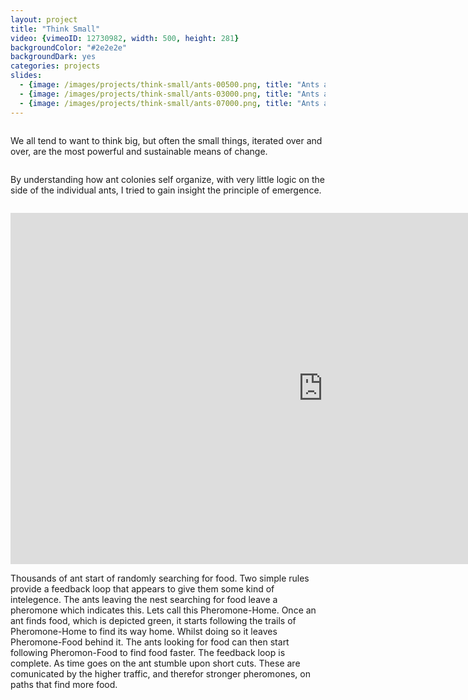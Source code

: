 ```yaml
---
layout: project
title: "Think Small"
video: {vimeoID: 12730982, width: 500, height: 281}
backgroundColor: "#2e2e2e"
backgroundDark: yes
categories: projects
slides:
  - {image: /images/projects/think-small/ants-00500.png, title: "Ants after 500 iterations"}
  - {image: /images/projects/think-small/ants-03000.png, title: "Ants after 3000 iterations"}
  - {image: /images/projects/think-small/ants-07000.png, title: "Ants after 7000 iterations"}
---
```

<div class="one_half column">
<p>We all tend to want to think big, but often the small things, iterated over and over, are the most powerful and sustainable means of change.</p>
</div>
<div class="one_half column last">
<p>By understanding how ant colonies self organize, with very little logic on the side of the individual ants, I tried to gain insight the principle of emergence.</p>
</div>

<p>
<iframe class="aligncenter" src="http://player.vimeo.com/video/12730982?title=0&amp;byline=0&amp;portrait=0&amp;color=ff9933" width="1000" height="562" frameborder="0" > </iframe>
</p>

<p>
Thousands of ant start of randomly searching for food. Two simple rules provide a feedback loop that appears to give them some kind of intelegence. The ants leaving the nest searching for food leave a pheromone which indicates this. Lets call this Pheromone-Home. Once an ant finds food, which is depicted green, it starts following the trails of Pheromone-Home to find its way home. Whilst doing so it leaves Pheromone-Food behind it. The ants looking for food can then start following Pheromon-Food to find food faster. The feedback loop is complete. As time goes on the ant stumble upon short cuts. These are comunicated by the higher traffic, and therefor stronger pheromones, on paths that find more food.
</p>